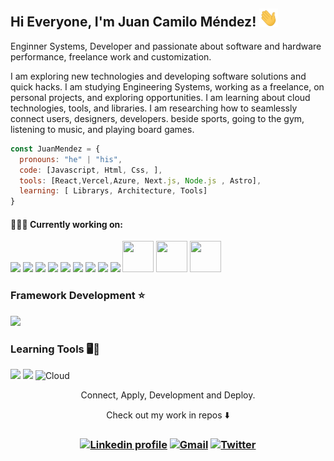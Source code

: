 
<h2> Hi Everyone, I'm Juan Camilo Méndez! <img src="https://raw.githubusercontent.com/ABSphreak/ABSphreak/master/gifs/Hi.gif" width="30px"></h2>

Enginner Systems, Developer and passionate about software and hardware performance, freelance work and customization.   


I am exploring new technologies and developing software solutions and quick hacks. I am studying Engineering Systems, working as a freelance, on personal projects, and exploring opportunities. I am learning about cloud technologies, tools, and libraries. I am researching how to seamlessly connect users, designers, developers. beside sports, going to the gym, listening to music, and playing board games.

```javascript
const JuanMendez = {
  pronouns: "he" | "his",
  code: [Javascript, Html, Css, ],
  tools: [React,Vercel,Azure, Next.js, Node.js , Astro],
  learning: [ Librarys, Architecture, Tools]
}
```
#### 👨🏻‍💻 Currently working on:

<a src="https://www.javascript.com/"><img src="https://img.icons8.com/color/48/000000/javascript.png"/></a>
<a src="https://nodejs.org/"><img src="https://img.icons8.com/color/48/000000/nodejs.png"/></a>
<a src="https://www.docker.com/"><img src="https://img.icons8.com/color/48/000000/docker.png"/></a>
<a src="https://reactjs.org/"><img src="https://img.icons8.com/color/48/000000/react-native.png"/></a>
<a src="https://visualstudio.microsoft.com/"><img src="https://img.icons8.com/?size=100&id=0OQR1FYCuA9f&format=png&color=000000" widht="40" height="40"/></a>
<a src="https://www.npmjs.com/"><img src="https://img.icons8.com/color/48/000000/npm.png"/></a>
<a src="https://getbootstrap.com/"><img src="https://img.icons8.com/color/48/000000/bootstrap.png"/></a>
<a src="https://github.com/"><img src="https://img.icons8.com/color/48/000000/github--v1.png"/></a>
<a src="https://www.w3schools.com/html/"><img src="https://img.icons8.com/color/48/000000/html-5.png"/></a>
<a src="https://tailwindcss.com//"><img src="https://img.icons8.com/?size=100&id=x7XMNGh2vdqA&format=png&color=000000" width="50" height="50"/></a>
<a src="https://astro.build/"><img src="https://img.icons8.com/?size=100&id=kXuRhjMIeKhk&format=png&color=000000" width="50" height="50"/></a>
<a src="https://github.com/"><img src="https://img.icons8.com/?size=100&id=20906&format=png&color=000000" width="50" height="50"/></a>

### Framework Development ⭐
<a src="https://nextjs.org/"><img src="https://img.icons8.com/color/nextjs"/></a>

### Learning Tools 🖥️🐤
<a src="https://www.mongodb.com/"><img src="https://img.icons8.com/color/48/000000/mongodb.png"/></a>
<a src="https://www.typescriptlang.org/"><img src="https://img.icons8.com/color/48/000000/typescript.png"/></a>
<a src="https://www.cloud.com"><img src="https://img.icons8.com/?size=100&id=4M86yFQrNLMF&format=png&color=000000" Title="Cloud" widht="50" height="50"/></a>



<p align="center">  Connect, Apply, Development and Deploy. 
</p>
<p align="center">
Check out my work in repos ⬇️  
</p>


<h3>
  <p align="center">
    <a href="www.linkedin.com/in/jcxmendezz"><img alt="Linkedin profile" title="Linkedin" src="https://raw.githubusercontent.com/Thomas-George-T/Thomas-George-T/master/assets/linkedin.svg")
" width="100" height="30" /></a>
    <a href="mailto:juanmendez17t@gmail.com"><img alt="Gmail" src="https://raw.githubusercontent.com/Thomas-George-T/Thomas-George-T/master/assets/google-gmail.svg" title="Email" width="100" height="30" /></a>
    <a href="https://twitter.com/JuanM193"><img alt="Twitter" src="https://raw.githubusercontent.com/Thomas-George-T/Thomas-George-T/master/assets/twitter.svg" title="Twitter" width="100" height="30" /></a>
    
</p>

  <h3>
  



